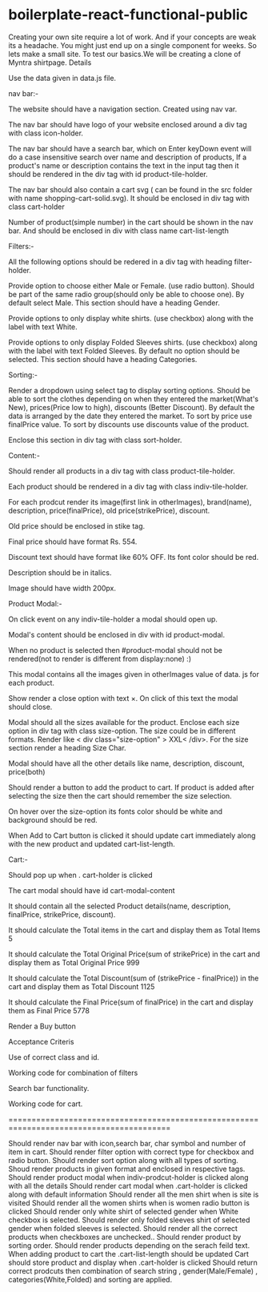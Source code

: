 # boilerplate-react-functional-public


Creating your own site require a lot of work. And if your concepts are weak its a headache. You might just end up on a single component for weeks. So lets make a small site. To test our basics.We will be creating a clone of Myntra shirtpage.
Details

Use the data given in data.js file.

nav bar:-

The website should have a navigation section. Created using nav var.

The nav bar should have logo of your website enclosed around a div tag with class icon-holder.

The nav bar should have a search bar, which on Enter keyDown event will do a case insensitive search over name and description of products, If a product's name or description contains the text in the input tag then it should be rendered in the div tag with id product-tile-holder.

The nav bar should also contain a cart svg ( can be found in the src folder with name shopping-cart-solid.svg). It should be enclosed in div tag with class cart-holder

Number of product(simple number) in the cart should be shown in the nav bar. And should be enclosed in div with class name cart-list-length



Filters:-

All the following options should be redered in a div tag with heading filter-holder.

Provide option to choose either Male or Female. (use radio button). Should be part of the same radio group(should only be able to choose one). By default select Male. This section should have a heading Gender.

Provide options to only display white shirts. (use checkbox) along with the label with text White.

Provide options to only display Folded Sleeves shirts. (use checkbox) along with the label with text Folded Sleeves. By default no option should be selected. This section should have a heading Categories.



Sorting:-

Render a dropdown using select tag to display sorting options. Should be able to sort the clothes depending on when they entered the market(What's New), prices(Price low to high), discounts (Better Discount). By default the data is arranged by the date they entered the market. To sort by price use finalPrice value. To sort by discounts use discounts value of the product.

Enclose this section in div tag with class sort-holder.



Content:-

Should render all products in a div tag with class product-tile-holder.

Each product should be rendered in a div tag with class indiv-tile-holder.

For each prodcut render its image(first link in otherImages), brand(name), description, price(finalPrice), old price(strikePrice), discount.

Old price should be enclosed in stike tag.

Final price should have format Rs. 554.

Discount text should have format like 60% OFF. Its font color should be red.

Description should be in italics.

Image should have width 200px.



Product Modal:-

On click event on any indiv-tile-holder a modal should open up.

Modal's content should be enclosed in div with id product-modal.

When no product is selected then #product-modal should not be rendered(not to render is different from display:none) :)

This modal contains all the images given in otherImages value of data. js for each product.

Show render a close option with text ×. On click of this text the modal should close.

Modal should all the sizes available for the product. Enclose each size option in div tag with class size-option. The size could be in different formats. Render like < div class="size-option" > XXL< /div>. For the size section render a heading Size Char.

Modal should have all the other details like name, description, discount, price(both)

Should render a button to add the product to cart. If product is added after selecting the size then the cart should remember the size selection.

On hover over the size-option its fonts color should be white and background should be red.

When Add to Cart button is clicked it should update cart immediately along with the new product and updated cart-list-length.



Cart:-

Should pop up when . cart-holder is clicked

The cart modal should have id cart-modal-content

It should contain all the selected Product details(name, description, finalPrice, strikePrice, discount).

It should calculate the Total items in the cart and display them as Total Items 5

It should calculate the Total Original Price(sum of strikePrice) in the cart and display them as Total Original Price 999

It should calculate the Total Discount(sum of (strikePrice - finalPrice)) in the cart and display them as Total Discount 1125

It should calculate the Final Price(sum of finalPrice) in the cart and display them as Final Price 5778

Render a Buy button



Acceptance Criteris

Use of correct class and id.

Working code for combination of filters

Search bar functionality.

Working code for cart.






=========================================================================================


Should render nav bar with icon,search bar, char symbol and number of item in cart.
Should render filter option with correct type for checkbox and radio button.
Should render sort option along with all types of sorting.
Shoud render products in given format and enclosed in respective tags.
Should render product modal when indiv-prodcut-holder is clicked along with all the details
Should render cart modal when .cart-holder is clicked along with default information
Should render all the men shirt when is site is visited
Should render all the women shirts when is women radio button is clicked
Should render only white shirt of selected gender when White checkbox is selected.
Should render only folded sleeves shirt of selected gender when folded sleeves is selected.
Should render all the correct products when checkboxes are unchecked..
Should render product by sorting order.
Should render products depending on the serach feild text.
When adding product to cart the .cart-list-length should be updated
Cart should store product and display when .cart-holder is clicked
Should return correct prodcuts then combination of search string , gender(Male/Female) , categories(White,Folded) and sorting are applied.
